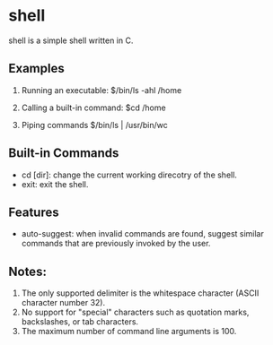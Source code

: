 # shell

shell is a simple shell written in C. 


## Examples
1. Running an executable:
   $/bin/ls -ahl /home

2. Calling a built-in command:
   $cd /home

3. Piping commands
   $/bin/ls | /usr/bin/wc


## Built-in Commands
 - cd [dir]: change the current working direcotry of the shell. 
 - exit: exit the shell.


## Features
 - auto-suggest: when invalid commands are found, suggest similar commands that are previously invoked by the user.


## Notes:
1. The only supported delimiter is the whitespace character (ASCII character number 32).
2. No support for "special" characters such as quotation marks, backslashes, or tab characters.
3. The maximum number of command line arguments is 100.

